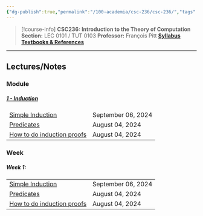 ```yaml
---
{"dg-publish":true,"permalink":"/100-academia/csc-236/csc-236/","tags":["university","cs","course-page"],"created":"2024-06-22T19:06:11.111-04:00","updated":"2024-09-06T11:46:22.654-04:00"}
---
```



> [!course-info] **CSC236: Introduction to the Theory of Computation**
> **Section:** LEC 0101 / TUT 0103
> **Professor:** François Pitt
> **[Syllabus](https://q.utoronto.ca/courses/353601)**
> **[Textbooks & References](https://q.utoronto.ca/courses/353601#:~:text=%E2%86%91%E2%80%89Contents%E2%80%89%E2%86%91-,Textbooks%20%26%20References,-There%20is%20no)**

---

## Lectures/Notes

### Module

<h5><span><a data-tooltip-position="top" aria-label="100 Academia/CSC236/1 - Induction/1 - Induction.md" data-href="100 Academia/CSC236/1 - Induction/1 - Induction.md" href="100 Academia/CSC236/1 - Induction/1 - Induction.md" class="internal-link" target="_blank" rel="noopener">1 - Induction</a></span></h5><div><table class="dataview table-view-table"><thead class="table-view-thead"><tr class="table-view-tr-header"></tr></thead><tbody class="table-view-tbody"><tr><td><span><a data-tooltip-position="top" aria-label="100 Academia/CSC236/1 - Induction/Simple Induction.md" data-href="100 Academia/CSC236/1 - Induction/Simple Induction.md" href="100 Academia/CSC236/1 - Induction/Simple Induction.md" class="internal-link" target="_blank" rel="noopener">Simple Induction</a></span></td><td>September 06, 2024</td></tr><tr><td><span><a data-tooltip-position="top" aria-label="100 Academia/CSC236/1 - Induction/Predicates.md" data-href="100 Academia/CSC236/1 - Induction/Predicates.md" href="100 Academia/CSC236/1 - Induction/Predicates.md" class="internal-link" target="_blank" rel="noopener">Predicates</a></span></td><td>August 04, 2024</td></tr><tr><td><span><a data-tooltip-position="top" aria-label="100 Academia/CSC236/1 - Induction/How to do induction proofs.md" data-href="100 Academia/CSC236/1 - Induction/How to do induction proofs.md" href="100 Academia/CSC236/1 - Induction/How to do induction proofs.md" class="internal-link" target="_blank" rel="noopener">How to do induction proofs</a></span></td><td>August 04, 2024</td></tr></tbody></table></div>

### Week

<h5><span>Week 1:</span></h5><div><table class="dataview table-view-table"><thead class="table-view-thead"><tr class="table-view-tr-header"></tr></thead><tbody class="table-view-tbody"><tr><td><span><a data-tooltip-position="top" aria-label="100 Academia/CSC236/1 - Induction/Simple Induction.md" data-href="100 Academia/CSC236/1 - Induction/Simple Induction.md" href="100 Academia/CSC236/1 - Induction/Simple Induction.md" class="internal-link" target="_blank" rel="noopener">Simple Induction</a></span></td><td>September 06, 2024</td></tr><tr><td><span><a data-tooltip-position="top" aria-label="100 Academia/CSC236/1 - Induction/Predicates.md" data-href="100 Academia/CSC236/1 - Induction/Predicates.md" href="100 Academia/CSC236/1 - Induction/Predicates.md" class="internal-link" target="_blank" rel="noopener">Predicates</a></span></td><td>August 04, 2024</td></tr><tr><td><span><a data-tooltip-position="top" aria-label="100 Academia/CSC236/1 - Induction/How to do induction proofs.md" data-href="100 Academia/CSC236/1 - Induction/How to do induction proofs.md" href="100 Academia/CSC236/1 - Induction/How to do induction proofs.md" class="internal-link" target="_blank" rel="noopener">How to do induction proofs</a></span></td><td>August 04, 2024</td></tr></tbody></table></div>


